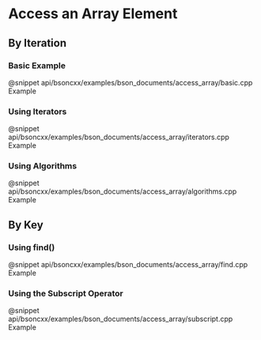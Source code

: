 # Access an Array Element

## By Iteration

### Basic Example

@snippet api/bsoncxx/examples/bson_documents/access_array/basic.cpp Example

### Using Iterators

@snippet api/bsoncxx/examples/bson_documents/access_array/iterators.cpp Example

### Using Algorithms

@snippet api/bsoncxx/examples/bson_documents/access_array/algorithms.cpp Example

## By Key

### Using find()

@snippet api/bsoncxx/examples/bson_documents/access_array/find.cpp Example

### Using the Subscript Operator

@snippet api/bsoncxx/examples/bson_documents/access_array/subscript.cpp Example
